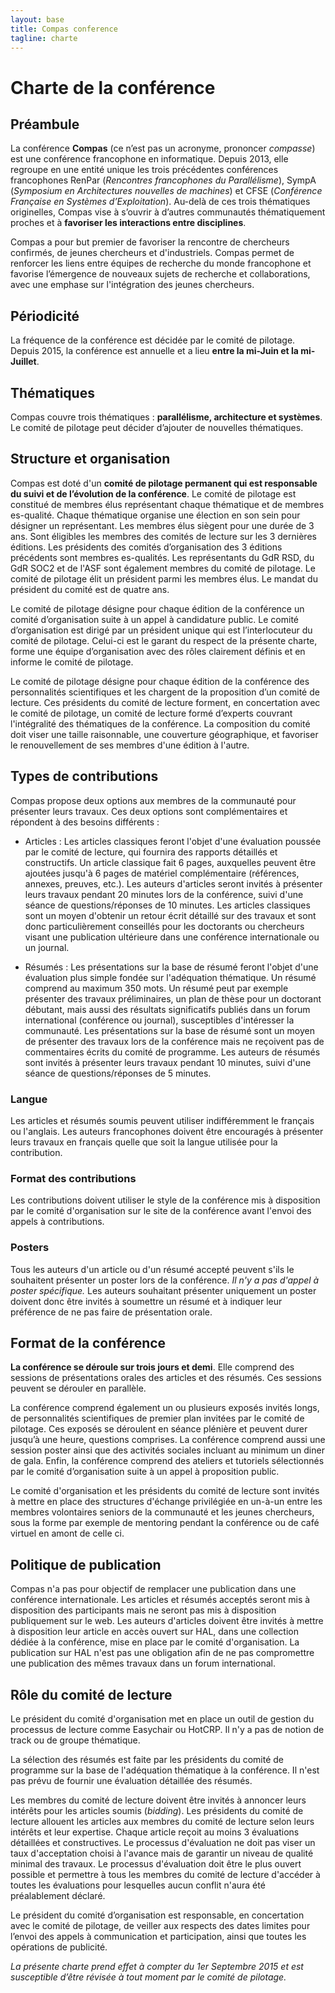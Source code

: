 ```yaml
---
layout: base
title: Compas conference
tagline: charte
---
```


# Charte de la conférence

## Préambule

La conférence **Compas** (ce n’est pas un acronyme, prononcer *compasse*) est une conférence francophone en informatique. Depuis 2013, elle regroupe en une entité unique les trois précédentes conférences francophones RenPar (*Rencontres francophones du Parallélisme*), SympA (*Symposium en Architectures nouvelles de machines*) et CFSE (*Conférence Française en Systèmes d’Exploitation*). Au-delà de ces trois thématiques originelles, Compas vise à s’ouvrir à d’autres communautés thématiquement proches et à **favoriser les interactions entre disciplines**.

Compas a pour but premier de favoriser la rencontre de chercheurs confirmés, de jeunes chercheurs et d'industriels. Compas permet de renforcer les liens entre équipes de recherche du monde francophone et favorise l’émergence de nouveaux sujets de recherche et collaborations, avec une emphase sur l'intégration des jeunes chercheurs.

## Périodicité

La fréquence de la conférence est décidée par le comité de pilotage. Depuis 2015, la conférence est annuelle et a lieu **entre la mi-Juin et la mi-Juillet**.

## Thématiques

Compas couvre trois thématiques : **parallélisme, architecture et systèmes**. Le comité de pilotage peut décider d’ajouter de nouvelles thématiques.

## Structure et organisation

Compas est doté d'un **comité de pilotage permanent qui est responsable du suivi et de l’évolution de la conférence**. Le comité de pilotage est constitué de membres élus représentant chaque thématique et de membres es-qualité. Chaque thématique organise une élection en son sein pour désigner un représentant. Les membres élus siègent pour une durée de 3 ans. Sont éligibles les membres des comités de lecture sur les 3 dernières éditions. Les présidents des comités d’organisation des 3 éditions précédents sont membres es-qualités. Les représentants du GdR RSD, du GdR SOC2 et de l'ASF sont également membres du comité de pilotage. Le comité de pilotage élit un président parmi les membres élus. Le mandat du président du comité est de quatre ans.


Le comité de pilotage désigne pour chaque édition de la conférence un comité d’organisation suite à un appel à candidature public. Le comité d’organisation est dirigé par un président unique qui est l’interlocuteur du comité de pilotage. Celui-ci est le garant du respect de la présente charte, forme une équipe d’organisation avec des rôles clairement définis et en informe le comité de pilotage.


Le comité de pilotage désigne pour chaque édition de la conférence des personnalités scientifiques et les chargent de la proposition d’un comité de lecture. Ces présidents du comité de lecture forment, en concertation avec le comité de pilotage, un comité de lecture formé d’experts couvrant l'intégralité des thématiques de la conférence. La composition du comité doit viser une taille raisonnable, une couverture géographique, et favoriser le renouvellement de ses membres d'une édition à l'autre.


## Types de contributions

Compas propose deux options aux membres de la communauté pour présenter leurs travaux. Ces deux options sont complémentaires et répondent à des besoins différents :

- Articles : Les articles classiques feront l'objet d'une évaluation poussée par le comité de lecture, qui fournira des rapports détaillés et constructifs. Un article classique fait 6 pages, auxquelles peuvent être ajoutées jusqu'à 6 pages de matériel complémentaire (références, annexes, preuves, etc.). Les auteurs d'articles seront invités à présenter leurs travaux pendant 20 minutes lors de la conférence, suivi d'une séance de questions/réponses de 10 minutes. Les articles classiques sont un moyen d'obtenir un retour écrit détaillé sur des travaux et sont donc particulièrement conseillés pour les doctorants ou chercheurs visant une publication ultérieure dans une conférence internationale ou un journal.

- Résumés :
  Les présentations sur la base de résumé feront l'objet d'une évaluation plus
  simple fondée sur l'adéquation thématique. Un résumé comprend au maximum 350
  mots. Un résumé peut par exemple présenter des travaux préliminaires, un plan
  de thèse pour un doctorant débutant, mais aussi des résultats significatifs
  publiés dans un forum international (conférence ou journal), susceptibles
  d'intéresser la communauté. Les présentations sur la base de résumé sont un
  moyen de présenter des travaux lors de la conférence mais ne reçoivent pas de
  commentaires écrits du comité de programme. Les auteurs de résumés sont invités à présenter leurs travaux pendant 10 minutes, suivi d'une séance de questions/réponses de 5 minutes.

### Langue

Les articles et résumés soumis peuvent utiliser indifféremment le français ou l'anglais. Les auteurs francophones doivent être encouragés à présenter leurs travaux en français quelle que soit la langue utilisée pour la contribution.

### Format des contributions

Les contributions doivent utiliser le style de la conférence mis à disposition par le comité d'organisation sur le site de la conférence avant l'envoi des appels à contributions.

### Posters

Tous les auteurs d'un article ou d'un résumé accepté peuvent s'ils le
souhaitent présenter un poster lors de la conférence. *Il n'y a pas d'appel
à poster spécifique.* Les auteurs souhaitant présenter uniquement un poster
doivent donc être invités à soumettre un résumé et à indiquer leur
préférence de ne pas faire de présentation orale.


## Format de la conférence


**La conférence se déroule sur trois jours et demi**. Elle comprend des sessions de présentations orales des articles et des résumés. Ces sessions peuvent se dérouler en parallèle.

La conférence comprend également un ou plusieurs exposés invités longs, de personnalités scientifiques de premier plan invitées par le comité de pilotage. Ces exposés se déroulent en séance plénière et peuvent durer jusqu’à une heure, questions comprises. La conférence comprend aussi une session poster ainsi que des activités sociales incluant au minimum un diner de gala. Enfin, la conférence comprend des ateliers et tutoriels sélectionnés par le comité d’organisation suite à un appel à proposition public.

Le comité d'organisation et les présidents du comité de lecture sont invités à mettre en place des structures d'échange privilégiée en un-à-un entre les membres volontaires seniors de la communauté et les jeunes chercheurs, sous la forme par exemple de mentoring pendant la conférence ou de café virtuel en amont de celle ci.

## Politique de publication

Compas n'a pas pour objectif de remplacer une publication dans une conférence
internationale. Les articles et résumés acceptés seront mis à disposition des
participants mais ne seront pas mis à disposition publiquement sur le web. Les auteurs d'articles doivent être invités à mettre à disposition leur article en accès ouvert sur HAL, dans
une collection dédiée à la conférence, mise en place par le comité d'organisation. La publication sur HAL n'est pas une obligation afin de ne
pas compromettre une publication des mêmes travaux dans un forum international.

## Rôle du comité de lecture

Le président du comité d'organisation met en place un outil de gestion du processus de lecture comme Easychair ou HotCRP. Il n'y a pas de notion de track ou de groupe thématique.

La sélection des résumés est faite par les présidents du comité de programme sur la base de l'adéquation thématique à la conférence. Il n'est pas prévu de fournir une évaluation détaillée des résumés.

Les membres du comité de lecture doivent être invités à annoncer leurs intérêts pour les articles soumis (*bidding*). Les présidents du comité de lecture allouent les articles aux membres du comité de lecture selon leurs intérêts et leur expertise.
Chaque article reçoit au moins 3 évaluations détaillées et constructives.
Le processus d'évaluation ne doit pas viser un taux d'acceptation choisi à l'avance mais de garantir un niveau de qualité minimal des travaux.
Le processus d'évaluation doit être le plus ouvert possible et permettre à tous les membres du comité de lecture d'accéder à toutes les évaluations pour lesquelles aucun conflit n'aura été préalablement déclaré.

Le président du comité d’organisation est responsable, en concertation avec le comité de pilotage, de veiller aux respects des dates limites pour l’envoi des appels à communication et participation, ainsi que toutes les opérations de publicité.

*La présente charte prend effet à compter du 1er Septembre 2015 et est susceptible d’être révisée à tout moment par le comité de pilotage.*
